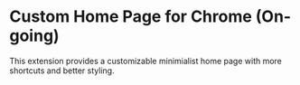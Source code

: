 # Custom Home Page for Chrome (On-going)

This extension provides a customizable minimialist home page with more shortcuts and better styling.
